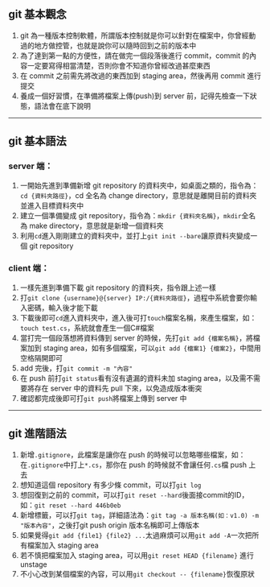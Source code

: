 ## git 基本觀念

1. git 為一種版本控制軟體，所謂版本控制就是你可以針對在檔案中，你曾經動過的地方做控管，也就是說你可以隨時回到之前的版本中<br>
2. 為了達到第一點的方便性，請在做完一個段落後進行 commit，commit 的內容一定要寫得相當清楚，否則你會不知道你曾經改過甚麼東西<br>
3. 在 commit 之前需先將改過的東西加到 staging area，然後再用 commit 進行提交<br>
4. 養成一個好習慣，在準備將檔案上傳(push)到 server 前，記得先檢查一下狀態，語法會在底下說明<br>
---

## git 基本語法

### server 端：
1. 一開始先進到準備新增 git repository 的資料夾中，如桌面之類的，指令為：`cd {資料夾路徑}`，cd 全名為 change directory，意思就是離開目前的資料夾並進入目標資料夾中<br>
2. 建立一個準備變成 git repository，指令為：`mkdir {資料夾名稱}`，`mkdir`全名為 make directory，意思就是新增一個資料夾<br>
3. 利用`cd`進入剛剛建立的資料夾中，並打上`git init --bare`讓原資料夾變成一個 git repository<br>

### client 端：
1. 一樣先進到準備下載 git repository 的資料夾，指令跟上述一樣<br>
2. 打`git clone {username}@{server} IP:/{資料夾路徑}`，過程中系統會要你輸入密碼，輸入後才能下載<br>
3. 下載後即可`cd`進入資料夾中，進入後可打`touch`檔案名稱，來產生檔案，如：`touch test.cs`，系統就會產生一個C#檔案<br>
4. 當打完一個段落想將資料傳到 server 的時候，先打`git add {檔案名稱}`，將檔案加到 staging area，如有多個檔案，可以`git add {檔案1} {檔案2}`，中間用空格隔開即可<br>
5. add 完後，打`git commit -m "內容"`<br>
6. 在 push 前打`git status`看有沒有遺漏的資料未加 staging area，以及需不需要將存在 server 中的資料先 pull 下來，以免造成版本衝突<br>
7. 確認都完成後即可打`git push`將檔案上傳到 server 中<br>
---
## git 進階語法
1. 新增`.gitignore`，此檔案是讓你在 push 的時候可以忽略哪些檔案，如：在`.gitignore`中打上`*.cs`，那你在 push 的時候就不會讓任何`.cs`檔 push 上去<br>
2. 想知道這個 repository 有多少條 commit，可以打`git log`<br>
3. 想回復到之前的 commit，可以打`git reset --hard`後面接commit的ID，如：`git reset --hard 446b0eb`<br>
4. 新增標籤，可以打`git tag`，詳細語法為：`git tag -a 版本名稱(如：v1.0) -m "版本內容"`，之後打git push origin 版本名稱即可上傳版本<br>
5. 如果覺得`git add {file1} {file2} ...`太過麻煩可以用`git add -A`一次把所有檔案加入 staging area
6. 若不慎把檔案加入 staging area，可以用`git reset HEAD {filename}` 進行 unstage
7. 不小心改到某個檔案的內容，可以用`git checkout -- {filename}`恢復原狀

